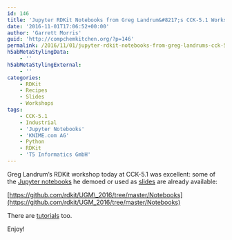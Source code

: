 ```yaml
---
id: 146
title: 'Jupyter RDKit Notebooks from Greg Landrum&#8217;s CCK-5.1 Workshop'
date: '2016-11-01T17:06:52+00:00'
author: 'Garrett Morris'
guid: 'http://compchemkitchen.org/?p=146'
permalink: /2016/11/01/jupyter-rdkit-notebooks-from-greg-landrums-cck-5-1-workshop/
h5abMetaStylingData:
    - ''
h5abMetaStylingExternal:
    - ''
categories:
    - RDKit
    - Recipes
    - Slides
    - Workshops
tags:
    - CCK-5.1
    - Industrial
    - 'Jupyter Notebooks'
    - 'KNIME.com AG'
    - Python
    - RDKit
    - 'T5 Informatics GmbH'
---
```


Greg Landrum’s RDKit workshop today at CCK-5.1 was excellent: some of the [Jupyter notebooks](https://github.com/rdkit/UGM_2016/tree/master/Notebooks) he demoed or used as [slides](https://github.com/rdkit/UGM_2016/tree/master/Notebooks) are already available:

[https://github.com/rdkit/UGM\_2016/tree/master/Notebooks](https://github.com/rdkit/UGM_2016/tree/master/Notebooks)

There are [tutorials](https://github.com/rdkit/rdkit-tutorials) too.

Enjoy!